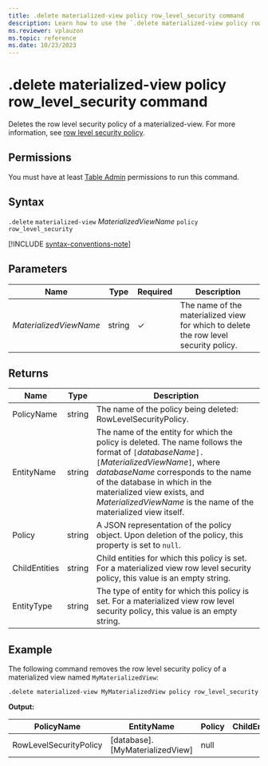 ```yaml
---
title: .delete materialized-view policy row_level_security command
description: Learn how to use the `.delete materialized-view policy row_level_security` command to delete the row level security of a materialized view
ms.reviewer: vplauzon
ms.topic: reference
ms.date: 10/23/2023
---
```

# .delete materialized-view policy row_level_security command

Deletes the row level security policy of a materialized-view. For more information, see [row level security policy](rowlevelsecuritypolicy.md).

## Permissions

You must have at least [Table Admin](access-control/role-based-access-control.md) permissions to run this command.

## Syntax

`.delete` `materialized-view` *MaterializedViewName* `policy` `row_level_security`

[!INCLUDE [syntax-conventions-note](../../includes/syntax-conventions-note.md)]

## Parameters

| Name        | Type   | Required | Description        |
|-------------|--------|----------|--------------------|
| *MaterializedViewName* | string | &check;  | The name of the materialized view for which to delete the row level security policy. |

## Returns

| Name          | Type   | Description
|---------------|--------|------------------------------------------------------------------------------------------------------------------------------------------------------------------------------------------------------------------------------------------------------------------------------|
| PolicyName    | string | The name of the policy being deleted: RowLevelSecurityPolicy.
| EntityName    | string | The name of the entity for which the policy is deleted. The name follows the format of `[`*databaseName*`].[`*MaterializedViewName*`]`, where *databaseName* corresponds to the name of the database in which in the materialized view exists, and *MaterializedViewName* is the name of the materialized view itself.
| Policy        | string | A JSON representation of the policy object. Upon deletion of the policy, this property is set to `null`.
| ChildEntities | string | Child entities for which this policy is set. For a materialized view row level security policy, this value is an empty string.                                                                                                                                                                     |
| EntityType    | string | The type of entity for which this policy is set. For a materialized view row level security policy, this value is an empty string.                                                                                                                                                                     |

## Example

The following command removes the row level security policy of a materialized view named `MyMaterializedView`:

```kusto
.delete materialized-view MyMaterializedView policy row_level_security
```

**Output:**

| PolicyName       | EntityName     | Policy                                                           | ChildEntities | EntityType |
|------------------|----------------|------------------------------------------------------------------|---------------|------------|
| RowLevelSecurityPolicy | [database].[MyMaterializedView] | null                                                             |               |            |
